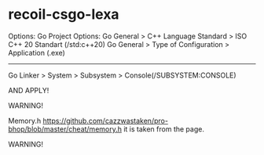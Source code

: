 # recoil-csgo-lexa

Options:
Go Project Options:
Go General > C++ Language Standard > ISO C++ 20 Standart (/std:c++20)
Go General > Type of Configuration > Application (.exe)

--------------------------------------------------------------------------------------------------

Go Linker > System > Subsystem > Console(/SUBSYSTEM:CONSOLE)

AND APPLY!

WARNING!

Memory.h https://github.com/cazzwastaken/pro-bhop/blob/master/cheat/memory.h it is taken from the page.

WARNING!

